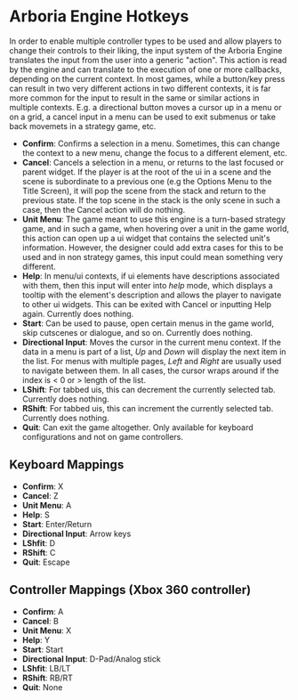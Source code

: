 # Arboria Engine Hotkeys

In order to enable multiple controller types to be used and allow players to change their controls to their liking, the input system of the Arboria Engine translates the input from the user into a generic "action". This action is read by the engine and can translate to the execution of one or more callbacks,
depending on the current context. In most games, while a button/key press can result in two very different actions in two different contexts, it is far more common for the input to result in the same or similar actions in multiple contexts. E.g. a directional button moves a cursor up in a menu or on a grid,
a cancel input in a menu can be used to exit submenus or take back movemets in a strategy game, etc.

- **Confirm**: Confirms a selection in a menu. Sometimes, this can change the context to a new menu, change the focus to a different element, etc.
- **Cancel**: Cancels a selection in a menu, or returns to the last focused or parent widget. If the player is at the root of the ui in a scene and the scene is subordinate to a previous one (e.g the Options Menu to the Title Screen), it will pop the scene from the stack and return to the previous state. If the top scene in the stack is the only scene in such a case, then the Cancel action will do nothing.
- **Unit Menu**: The game meant to use this engine is a turn-based strategy game, and in such a game, when hovering over a unit in the game world, this action can open up a ui widget that contains the selected unit's information. However, the designer could add extra cases for this to be used and in non strategy games, this input could mean something very different.
- **Help**: In menu/ui contexts, if ui elements have descriptions associated with them, then this input will enter into *help* mode, which displays a tooltip with the element's description and allows the player to navigate to other ui widgets. This can be exited with Cancel or inputting Help again. Currently does nothing.
- **Start**: Can be used to pause, open certain menus in the game world, skip cutscenes or dialogue, and so on. Currently does nothing.
- **Directional Input**: Moves the cursor in the current menu context. If the data in a menu is part of a list, *Up* and *Down* will display the next item in the list. For menus with multiple pages, *Left* and *Right* are usually used to navigate between them. In all cases, the cursor wraps around if the index is < 0 or > length of the list.
- **LShift**: For tabbed uis, this can decrement the currently selected tab. Currently does nothing.
- **RShift**: For tabbed uis, this can increment the currently selected tab. Currently does nothing.
- **Quit**: Can exit the game altogether. Only available for keyboard configurations and not on game controllers.

## Keyboard Mappings

- **Confirm**: X
- **Cancel**: Z
- **Unit Menu**: A
- **Help**: S
- **Start**: Enter/Return
- **Directional Input**: Arrow keys
- **LShfit**: D
- **RShift**: C
- **Quit**: Escape

## Controller Mappings (Xbox 360 controller)

- **Confirm**: A
- **Cancel**: B
- **Unit Menu**: X
- **Help**: Y
- **Start**: Start
- **Directional Input**: D-Pad/Analog stick
- **LShfit**: LB/LT
- **RShift**: RB/RT
- **Quit**: None